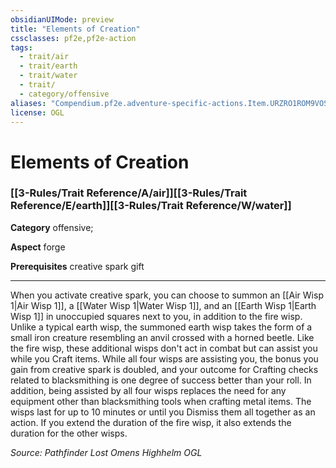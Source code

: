 ```yaml
---
obsidianUIMode: preview
title: "Elements of Creation"
cssclasses: pf2e,pf2e-action
tags:
  - trait/air
  - trait/earth
  - trait/water
  - trait/
  - category/offensive
aliases: "Compendium.pf2e.adventure-specific-actions.Item.URZRO1ROM9VOS1nN"
license: OGL
---
```

# Elements of Creation

### [[3-Rules/Trait Reference/A/air]][[3-Rules/Trait Reference/E/earth]][[3-Rules/Trait Reference/W/water]]

**Category** offensive; 




**Aspect** forge

**Prerequisites** creative spark gift

* * *

When you activate creative spark, you can choose to summon an [[Air Wisp 1|Air Wisp 1]], a [[Water Wisp 1|Water Wisp 1]], and an [[Earth Wisp 1|Earth Wisp 1]] in unoccupied squares next to you, in addition to the fire wisp. Unlike a typical earth wisp, the summoned earth wisp takes the form of a small iron creature resembling an anvil crossed with a horned beetle. Like the fire wisp, these additional wisps don't act in combat but can assist you while you Craft items. While all four wisps are assisting you, the bonus you gain from creative spark is doubled, and your outcome for Crafting checks related to blacksmithing is one degree of success better than your roll. In addition, being assisted by all four wisps replaces the need for any equipment other than blacksmithing tools when crafting metal items. The wisps last for up to 10 minutes or until you Dismiss them all together as an action. If you extend the duration of the fire wisp, it also extends the duration for the other wisps.

*Source: Pathfinder Lost Omens Highhelm*
*OGL*